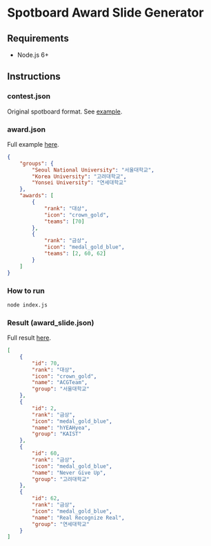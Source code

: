 # Spotboard Award Slide Generator

## Requirements

- Node.js 6+

## Instructions

### contest.json

Original spotboard format. See [example](./contest.json).

### award.json

Full example [here](./award.json).

```json
{
    "groups": {
        "Seoul National University": "서울대학교",
        "Korea University": "고려대학교",
        "Yonsei University": "연세대학교"
    },
    "awards": [
        {
            "rank": "대상",
            "icon": "crown_gold",
            "teams": [70]
        },
        {
            "rank": "금상",
            "icon": "medal_gold_blue",
            "teams": [2, 60, 62]
        }
    ]
}
```

### How to run

```bash
node index.js
```

### Result (award_slide.json)

Full result [here](./award_slide.json).

```json
[
    {
        "id": 70,
        "rank": "대상",
        "icon": "crown_gold",
        "name": "ACGTeam",
        "group": "서울대학교"
    },
    {
        "id": 2,
        "rank": "금상",
        "icon": "medal_gold_blue",
        "name": "hYEAHyea",
        "group": "KAIST"
    },
    {
        "id": 60,
        "rank": "금상",
        "icon": "medal_gold_blue",
        "name": "Never Give Up",
        "group": "고려대학교"
    },
    {
        "id": 62,
        "rank": "금상",
        "icon": "medal_gold_blue",
        "name": "Real Recognize Real",
        "group": "연세대학교"
    }
]
```